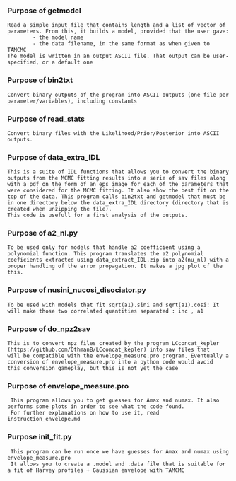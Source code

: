 ### Purpose of getmodel ###
	Read a simple input file that contains length and a list of vector of parameters. From this, it builds a model, provided that the user gave:
			- the model name
			- the data filename, in the same format as when given to TAMCMC
	The model is written in an output ASCII file. That output can be user-specified, or a default one


### Purpose of bin2txt ###
	Convert binary outputs of the program into ASCII outputs (one file per parameter/variables), including constants

### Purpose of read_stats ###
    Convert binary files with the Likelihood/Prior/Posterior into ASCII outputs.
    
### Purpose of data_extra_IDL ### 
    This is a suite of IDL functions that allows you to convert the binary outputs from the MCMC fitting results into a serie of sav files along with a pdf on the form of an eps image for each of the parameters that were considered for the MCMC fitting. It also show the best fit on the top of the data. This program calls bin2txt and getmodel that must be in one directory below the data_extra_IDL directory (directory that is created when unzipping the file). 
    This code is usefull for a first analysis of the outputs.
    
### Purpose of a2_nl.py ###
    To be used only for models that handle a2 coefficient using a polynomial function. This program translates the a2 polynomial coeficients extracted using data_extract_IDL.zip into a2(nu_nl) with a proper handling of the error propagation. It makes a jpg plot of the this.

### Purpose of nusini_nucosi_disociator.py ###
    To be used with models that fit sqrt(a1).sini and sqrt(a1).cosi: It will make those two correlated quantities separated : inc , a1

### Purpose of do_npz2sav ###
	This is to convert npz files created by the program LCconcat_kepler (https://github.com/OthmanB/LCconcat_kepler) into sav files that
	will be compatible with the envelope_measure.pro program. Eventually a conversion of envelope_measure.pro into a python code would avoid
	this conversion gameplay, but this is not yet the case

### Purpose of envelope_measure.pro ###
     This program allows you to get guesses for Amax and numax. It also performs some plots in order to see what the code found.
     For further explanations on how to use it, read instruction_envelope.md

### Purpose init_fit.py ###
     This program can be run once we have guesses for Amax and numax using envelope_measure.pro
     It allows you to create a .model and .data file that is suitable for a fit of Harvey profiles + Gaussian envelope with TAMCMC
     